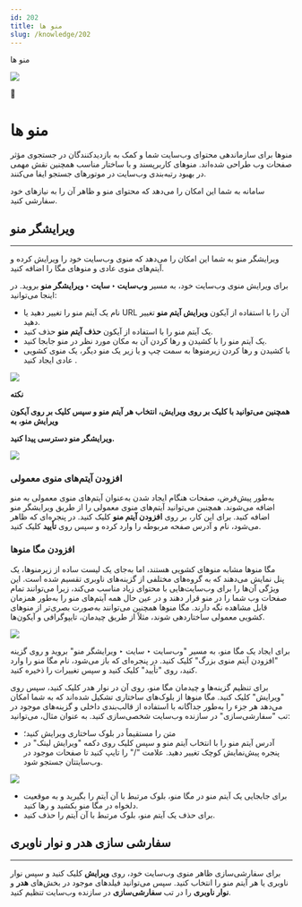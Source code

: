 ```yaml
---
id: 202
title: منو ها
slug: /knowledge/202
---
```



 

منو ها

 

![](https://odoofarsi.com/web/image/2651?access_token=df63284b-6b0a-4c5d-8cae-c8ebcbb4e0c2)

📖

# منو ها

منوها برای سازماندهی محتوای وب‌سایت شما و کمک به بازدیدکنندگان در جستجوی مؤثر صفحات وب طراحی شده‌اند. منوهای کاربرپسند و با ساختار مناسب همچنین نقش مهمی در بهبود رتبه‌بندی وب‌سایت در موتورهای جستجو ایفا می‌کنند.

سامانه به شما این امکان را می‌دهد که محتوای منو و ظاهر آن را به نیازهای خود سفارشی کنید.

## **ویرایشگر منو**

---

ویرایشگر منو به شما این امکان را می‌دهد که منوی وب‌سایت خود را ویرایش کرده و آیتم‌های منوی عادی و منوهای مگا را اضافه کنید.

برای ویرایش منوی وب‌سایت خود، به مسیر **وب‌سایت ‣ سایت ‣ ویرایشگر منو** بروید. در اینجا می‌توانید:

* نام یک آیتم منو را تغییر دهید یا URL آن را با استفاده از آیکون **ویرایش آیتم منو** تغییر دهید.
* یک آیتم منو را با استفاده از آیکون **حذف آیتم منو** حذف کنید.
* یک آیتم منو را با کشیدن و رها کردن آن به مکان مورد نظر در منو جابجا کنید.
* با کشیدن و رها کردن زیرمنوها به سمت چپ و یا زیر یک منو دیگر، یک منوی کشویی عادی ایجاد کنید .

![](https://odoofarsi.com/web/image/2643-ef119872/image.png?access_token=956029f9-caa5-400d-99c7-a530aba1cce6)

**نکته**

**همچنین می‌توانید با کلیک بر روی ویرایش، انتخاب هر آیتم منو و سپس کلیک بر روی آیکون ویرایش منو، به**

**ویرایشگر منو دسترسی پیدا کنید.**

![](https://odoofarsi.com/web/image/2658-774cd19f/image.png?access_token=381defee-2f96-4a27-ad3f-a23973cdcebd)

### **افزودن آیتم‌های منوی معمولی**

به‌طور پیش‌فرض، صفحات هنگام ایجاد شدن به‌عنوان آیتم‌های منوی معمولی به منو اضافه می‌شوند. همچنین می‌توانید آیتم‌های منوی معمولی را از طریق ویرایشگر منو اضافه کنید. برای این کار، بر روی **افزودن آیتم منو** کلیک کنید. در پنجره‌ای که ظاهر می‌شود، نام و آدرس صفحه مربوطه را وارد کرده و سپس روی **تأیید** کلیک کنید.

### **افزودن مگا منوها**

مگا منوها مشابه منوهای کشویی هستند، اما به‌جای یک لیست ساده از زیرمنوها، یک پنل نمایش می‌دهند که به گروه‌های مختلفی از گزینه‌های ناوبری تقسیم شده است. این ویژگی آن‌ها را برای وب‌سایت‌هایی با محتوای زیاد مناسب می‌کند، زیرا می‌توانند تمام صفحات وب شما را در منو قرار دهند و در عین حال همه آیتم‌های منو را به‌طور همزمان قابل مشاهده نگه دارند. مگا منوها همچنین می‌توانند به‌صورت بصری‌تر از منوهای کشویی معمولی ساختاردهی شوند، مثلاً از طریق چیدمان، تایپوگرافی و آیکون‌ها.

![](https://odoofarsi.com/web/image/2659-5ba51fc0/image.png?access_token=a64055ca-90f8-400d-a45e-e8375c048ff0)

برای ایجاد یک مگا منو، به مسیر "وب‌سایت ‣ سایت ‣ ویرایشگر منو" بروید و روی گزینه "افزودن آیتم منوی بزرگ" کلیک کنید. در پنجره‌ای که باز می‌شود، نام مگا منو را وارد کنید، روی "تأیید" کلیک کنید و سپس تغییرات را ذخیره کنید.

برای تنظیم گزینه‌ها و چیدمان مگا منو، روی آن در نوار هدر کلیک کنید، سپس روی "ویرایش" کلیک کنید. مگا منوها از بلوک‌های ساختاری تشکیل شده‌اند که به شما امکان می‌دهد هر جزء را به‌طور جداگانه با استفاده از قالب‌بندی داخلی و گزینه‌های موجود در تب "سفارشی‌سازی" در سازنده وب‌سایت شخصی‌سازی کنید. به عنوان مثال، می‌توانید:

* متن را مستقیماً در بلوک ساختاری ویرایش کنید؛
* آدرس آیتم منو را با انتخاب آیتم منو و سپس کلیک روی دکمه "ویرایش لینک" در پنجره پیش‌نمایش کوچک تغییر دهید. علامت "/" را تایپ کنید تا صفحات موجود در وب‌سایتتان جستجو شود.

![](https://odoofarsi.com/web/image/2661-c6fb7d21/image.png?access_token=21665d76-87ef-4fda-916c-161a9f1bde41)

* برای جابجایی یک آیتم منو در مگا منو، بلوک مرتبط با آن آیتم را بگیرید و به موقعیت دلخواه در مگا منو بکشید و رها کنید.
* برای حذف یک آیتم منو، بلوک مرتبط با آن آیتم را حذف کنید.

## **سفارشی سازی هدر و نوار ناوبری**

---

برای سفارشی‌سازی ظاهر منوی وب‌سایت خود، روی **ویرایش** کلیک کنید و سپس نوار ناوبری یا هر آیتم منو را انتخاب کنید. سپس می‌توانید فیلدهای موجود در بخش‌های **هدر** و **نوار ناوبری** را در تب **سفارشی‌سازی** در سازنده وب‌سایت تنظیم کنید.